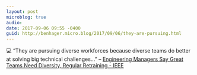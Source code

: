 ```yaml
---
layout: post
microblog: true
audio: 
date: 2017-09-06 09:55 -0400
guid: http://benhager.micro.blog/2017/09/06/they-are-pursuing.html
---
```

💻 “They are pursuing diverse workforces because diverse teams do better at solving big technical challenges…” – [Engineering Managers Say Great Teams Need Diversity, Regular Retraining - IEEE](https://spectrum.ieee.org/view-from-the-valley/at-work/tech-careers/engineering-managers-say-great-teams-need-diversity-regular-retraining)

